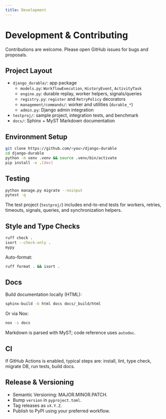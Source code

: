 ```yaml
---
title: Development
---
```


# Development & Contributing

Contributions are welcome. Please open GitHub issues for bugs and proposals.

## Project Layout

- `django_durable/`: app package
  - `models.py`: `WorkflowExecution`, `HistoryEvent`, `ActivityTask`
  - `engine.py`: durable replay, worker helpers, signals/queries
  - `registry.py`: `register` and `RetryPolicy` decorators
  - `management/commands/`: worker and utilities (`durable_*`)
  - `admin.py`: Django admin integration
- `testproj/`: sample project, integration tests, and benchmark
- `docs/`: Sphinx + MyST Markdown documentation

## Environment Setup

```bash
git clone https://github.com/<you>/django-durable
cd django-durable
python -m venv .venv && source .venv/bin/activate
pip install -e .[dev]
```

## Testing

```bash
python manage.py migrate --noinput
pytest -q
```

The test project (`testproj/`) includes end-to-end tests for workers, retries, timeouts, signals, queries, and synchronization helpers.

## Style and Type Checks

```bash
ruff check .
isort --check-only .
mypy
```

Auto-format:

```bash
ruff format . && isort .
```

## Docs

Build documentation locally (HTML):

```bash
sphinx-build -b html docs docs/_build/html
```

Or via Nox:

```bash
nox -s docs
```

Markdown is parsed with MyST; code reference uses `autodoc`.

## CI

If GitHub Actions is enabled, typical steps are: install, lint, type check, migrate DB, run tests, build docs.

## Release & Versioning

- Semantic Versioning: MAJOR.MINOR.PATCH.
- Bump `version` in `pyproject.toml`.
- Tag releases as `vX.Y.Z`.
- Publish to PyPI using your preferred workflow.

